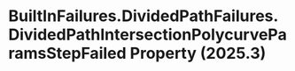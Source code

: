 # BuiltInFailures.DividedPathFailures.DividedPathIntersectionPolycurveParamsStepFailed Property (2025.3)

﻿